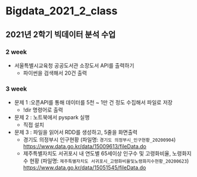 # Bigdata_2021_2_class

## 2021년 2학기 빅데이터 분석 수업


### 2 week
* 서울특별시교육청 공공도서관 소장도서 API를 출력하기
  - 파이썬을 검색해서 20건 출력 

### 3 week
* 문제 1 :오픈API를 통해 데이터를 5천 ~ 1만 건 정도 수집해서 파일로 저장
  - !dir 명령어로 출력
* 문제 2 : 노트북에서 pyspark 실행
  - 직접 설치
* 문제 3 : 파일을 읽어서 RDD를 생성하고, 5줄을 화면출력
  - 경기도 의정부시 인구현황 (파일명: ```경기도 의정부시_인구현황_20200904```) https://www.data.go.kr/data/15009613/fileData.do
  - 제주특별자치도 서귀포시 내 연도별 65세이상 인구수 및 고령화비율, 노령화지수 현황 (파일명: ```제주특별자치도 서귀포시_고령화비율및노령화지수현황_20200623```) https://www.data.go.kr/data/15051545/fileData.do
